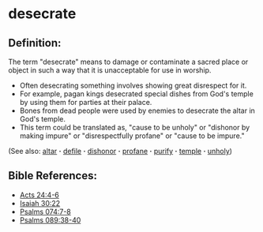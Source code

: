 # desecrate #

## Definition: ##

The term "desecrate" means to damage or contaminate a sacred place or object in such a way that it is unacceptable for use in worship.

* Often desecrating something involves showing great disrespect for it.
* For example, pagan kings desecrated special dishes from God's temple by using them for parties at their palace.
* Bones from dead people were used by enemies to desecrate the altar in God's temple.
* This term could be translated as, "cause to be unholy" or "dishonor by making impure" or "disrespectfully profane" or "cause to be impure."

(See also: [altar](../other/altar.md) **·** [defile](../other/defile.md) **·** [dishonor](../other/dishonor.md) **·** [profane](../other/profane.md) **·** [purify](../kt/purify.md) **·** [temple](../kt/temple.md) **·** [unholy](../kt/unholy.md))

## Bible References: ##

* [Acts 24:4-6](https://door43.org/en/bible/notes/act/24/04)
* [Isaiah 30:22](https://door43.org/en/bible/notes/isa/30/22)
* [Psalms 074:7-8](https://door43.org/en/bible/notes/psa/074/007)
* [Psalms 089:38-40](https://door43.org/en/bible/notes/psa/089/038)


